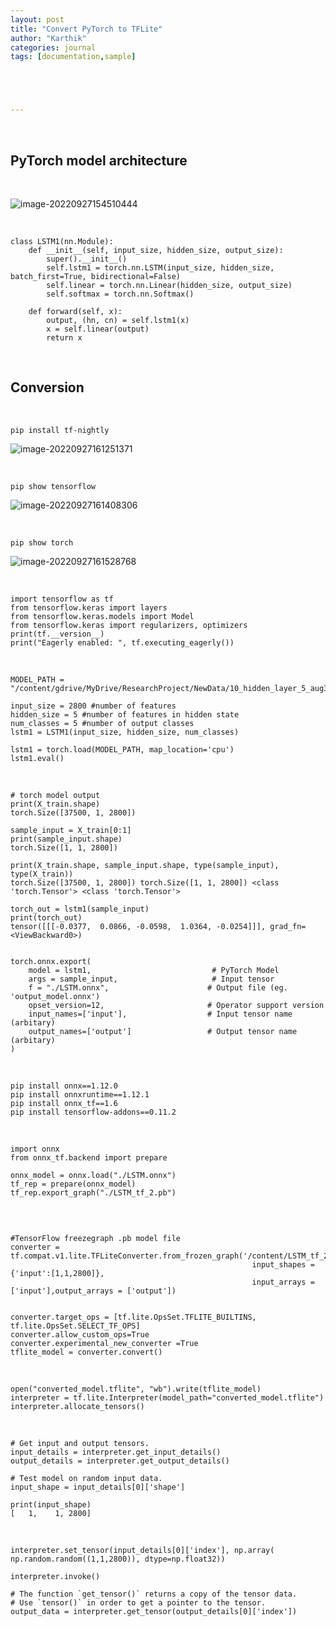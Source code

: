 ```yaml
---
layout: post
title: "Convert PyTorch to TFLite"
author: "Karthik"
categories: journal
tags: [documentation,sample]





---
```




<br>

## PyTorch model architecture

<br>

![image-20220927154510444](C:\Users\karth\AppData\Roaming\Typora\typora-user-images\image-20220927154510444.png)



<br>

```
class LSTM1(nn.Module):
    def __init__(self, input_size, hidden_size, output_size):
        super().__init__()
        self.lstm1 = torch.nn.LSTM(input_size, hidden_size,  batch_first=True, bidirectional=False)
        self.linear = torch.nn.Linear(hidden_size, output_size)
        self.softmax = torch.nn.Softmax()

    def forward(self, x):
        output, (hn, cn) = self.lstm1(x)
        x = self.linear(output)
        return x
```



<br>

## Conversion

<br>



```
pip install tf-nightly
```

![image-20220927161251371](C:\Users\karth\AppData\Roaming\Typora\typora-user-images\image-20220927161251371.png)



<br>

```
pip show tensorflow
```



![image-20220927161408306](C:\Users\karth\AppData\Roaming\Typora\typora-user-images\image-20220927161408306.png)



<br>

```
pip show torch
```

![image-20220927161528768](C:\Users\karth\AppData\Roaming\Typora\typora-user-images\image-20220927161528768.png)





<br>

```
import tensorflow as tf
from tensorflow.keras import layers
from tensorflow.keras.models import Model
from tensorflow.keras import regularizers, optimizers
print(tf.__version__)
print("Eagerly enabled: ", tf.executing_eagerly())
```



<br>

```
MODEL_PATH = "/content/gdrive/MyDrive/ResearchProject/NewData/10_hidden_layer_5_aug30__0.96432_multiclass_model.pt"

input_size = 2800 #number of features
hidden_size = 5 #number of features in hidden state
num_classes = 5 #number of output classes 
lstm1 = LSTM1(input_size, hidden_size, num_classes)

lstm1 = torch.load(MODEL_PATH, map_location='cpu')
lstm1.eval()
```

<br>

```
# torch model output
print(X_train.shape)
torch.Size([37500, 1, 2800])

sample_input = X_train[0:1]
print(sample_input.shape)
torch.Size([1, 1, 2800])

print(X_train.shape, sample_input.shape, type(sample_input), type(X_train))
torch.Size([37500, 1, 2800]) torch.Size([1, 1, 2800]) <class 'torch.Tensor'> <class 'torch.Tensor'>

torch_out = lstm1(sample_input)
print(torch_out)
tensor([[[-0.0377,  0.0866, -0.0598,  1.0364, -0.0254]]], grad_fn=<ViewBackward0>)
      
      
torch.onnx.export(
    model = lstm1,                  		 # PyTorch Model
    args = sample_input,                	 # Input tensor
    f = "./LSTM.onnx",       				# Output file (eg. 'output_model.onnx')
    opset_version=12,       				# Operator support version
    input_names=['input'],   				# Input tensor name (arbitary)
    output_names=['output'] 				# Output tensor name (arbitary)
)
```



<br>

```
pip install onnx==1.12.0
pip install onnxruntime==1.12.1
pip install onnx_tf==1.6
pip install tensorflow-addons==0.11.2
```

<br>

```
import onnx
from onnx_tf.backend import prepare

onnx_model = onnx.load("./LSTM.onnx")
tf_rep = prepare(onnx_model)
tf_rep.export_graph("./LSTM_tf_2.pb")
```

<br>

```

#TensorFlow freezegraph .pb model file 
converter = tf.compat.v1.lite.TFLiteConverter.from_frozen_graph('/content/LSTM_tf_2.pb', 
                                                      input_shapes = {'input':[1,1,2800]},
                                                      input_arrays = ['input'],output_arrays = ['output'])


converter.target_ops = [tf.lite.OpsSet.TFLITE_BUILTINS, tf.lite.OpsSet.SELECT_TF_OPS]
converter.allow_custom_ops=True
converter.experimental_new_converter =True
tflite_model = converter.convert()
```



<br>

```
open("converted_model.tflite", "wb").write(tflite_model)
interpreter = tf.lite.Interpreter(model_path="converted_model.tflite")
interpreter.allocate_tensors()
```

<br>

```
# Get input and output tensors.
input_details = interpreter.get_input_details()
output_details = interpreter.get_output_details()

# Test model on random input data.
input_shape = input_details[0]['shape']

print(input_shape)
[   1,    1, 2800]
```

<br>

```
interpreter.set_tensor(input_details[0]['index'], np.array( np.random.random((1,1,2800)), dtype=np.float32))

interpreter.invoke()

# The function `get_tensor()` returns a copy of the tensor data.
# Use `tensor()` in order to get a pointer to the tensor.
output_data = interpreter.get_tensor(output_details[0]['index'])

```




